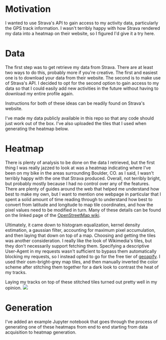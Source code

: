 # Motivation
I wanted to use Strava's API to gain access to my activity data, particularly the GPS track information. I wasn't
terribly happy with how Strava rendered my data into a heatmap on their website, so I figured I'd give it a try here.

# Data
The first step was to get retrieve my data from Strava. There are at least two ways to do this, probably more if you're
creative. The first and easiest one is to download your data from their website. The second is to make use of Strava's
API. I decided to opt for the second option to gain access to my data so that I could easily add new activities in the
future without having to download my entire profile again.

Instructions for both of these ideas can be readily found on Strava's website.

I've made my data publicly available in this repo so that any code should just work out of the box. I've also uploaded
the tiles that I used when generating the heatmap below.

# Heatmap
There is plenty of analysis to be done on the data I retrieved, but the first thing I was really jazzed to look at was a
heatmap indicating where I've been on my bike in the areas surrounding Boulder, CO. as I said, I wasn't terribly happy
with the one that Strava produced. Overall, not terribly bright, but probably mostly because I had no control over
any of the features. There are plenty of guides around the web that helped me understand how best to make my own, but I
want to mention one webpage in particular that I spent a solid amount of time reading through to understand how best to
convert from latitude and longitude to map tile coordinates, and how the pixel values need to be modified in turn. Many
of these details can be found on the linked page of the
[OpenStreetMap wiki](https://wiki.openstreetmap.org/wiki/Slippy_map_tilenames).

Ultimately, it came down to histogram equalization, kernel density estimation, a gaussian filter, accounting for maximum
pixel accumulation, and then laying that down on top of a map. Choosing and getting the tiles was another consideration.
I really like the look of Wikimedia's tiles, but they don't necessarily support fetching them. Specifying a descriptive
User-Agent in my requests wasn't sufficient to bypass them automatically blocking my requests, so I instead opted to go
for the free tier of [geoapify](https://www.geoapify.com/map-tiles). I used their osm-bright-grey map tiles, and then
manually inverted the color scheme after stitching them together for a dark look to contrast the heat of my tracks.

Laying my tracks on top of these stitched tiles turned out pretty well in my opinion.
<img src="./img/heatmap.png">

# Generation
I've added an example Jupyter notebook that goes through the process of generating one of these heatmaps from end to
end starting from data acquisition to heatmap generation.
